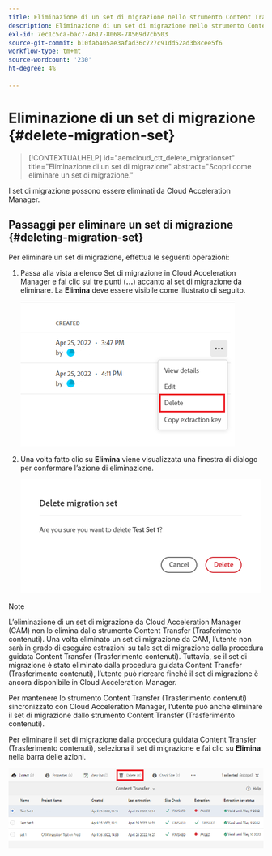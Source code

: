 ```yaml
---
title: Eliminazione di un set di migrazione nello strumento Content Transfer (Trasferimento contenuti)
description: Eliminazione di un set di migrazione nello strumento Content Transfer (Trasferimento contenuti)
exl-id: 7ec1c5ca-bac7-4617-8068-78569d7cb503
source-git-commit: b10fab405ae3afad36c727c91dd52ad3b8cee5f6
workflow-type: tm+mt
source-wordcount: '230'
ht-degree: 4%

---
```


# Eliminazione di un set di migrazione {#delete-migration-set}

>[!CONTEXTUALHELP]
>id="aemcloud_ctt_delete_migrationset"
>title="Eliminazione di un set di migrazione"
>abstract="Scopri come eliminare un set di migrazione."

I set di migrazione possono essere eliminati da Cloud Acceleration Manager.

## Passaggi per eliminare un set di migrazione {#deleting-migration-set}

Per eliminare un set di migrazione, effettua le seguenti operazioni:

1. Passa alla vista a elenco Set di migrazione in Cloud Acceleration Manager e fai clic sui tre punti (**...**) accanto al set di migrazione da eliminare. La **Elimina** deve essere visibile come illustrato di seguito.

   ![immagine](/help/journey-migration/content-transfer-tool/assets-ctt/migration-delete1.png)

1. Una volta fatto clic su **Elimina** viene visualizzata una finestra di dialogo per confermare l’azione di eliminazione.

   ![immagine](/help/journey-migration/content-transfer-tool/assets-ctt/migration-delete2.png)

>[!NOTE]
>
>L’eliminazione di un set di migrazione da Cloud Acceleration Manager (CAM) non lo elimina dallo strumento Content Transfer (Trasferimento contenuti). Una volta eliminato un set di migrazione da CAM, l’utente non sarà in grado di eseguire estrazioni su tale set di migrazione dalla procedura guidata Content Transfer (Trasferimento contenuti). Tuttavia, se il set di migrazione è stato eliminato dalla procedura guidata Content Transfer (Trasferimento contenuti), l’utente può ricreare finché il set di migrazione è ancora disponibile in Cloud Acceleration Manager.
>
>Per mantenere lo strumento Content Transfer (Trasferimento contenuti) sincronizzato con Cloud Acceleration Manager, l’utente può anche eliminare il set di migrazione dallo strumento Content Transfer (Trasferimento contenuti).

Per eliminare il set di migrazione dalla procedura guidata Content Transfer (Trasferimento contenuti), seleziona il set di migrazione e fai clic su **Elimina** nella barra delle azioni.

![immagine](/help/journey-migration/content-transfer-tool/assets-ctt/cttcam27.png)
